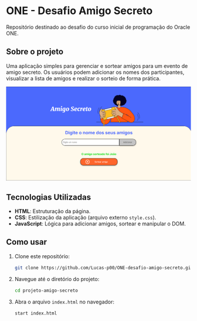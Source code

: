 # ONE - Desafio Amigo Secreto

Repositório destinado ao desafio do curso inicial de programação do Oracle ONE.

## Sobre o projeto

Uma aplicação simples para gerenciar e sortear amigos para um evento de amigo secreto. Os usuários podem adicionar os nomes dos participantes, visualizar a lista de amigos e realizar o sorteio de forma prática.

![alt text](assets/image.png)

## Tecnologias Utilizadas

- **HTML**: Estruturação da página.
- **CSS**: Estilização da aplicação (arquivo externo `style.css`).
- **JavaScript**: Lógica para adicionar amigos, sortear e manipular o DOM.

## Como usar

1. Clone este repositório:

   ```bash
   git clone https://github.com/Lucas-p00/ONE-desafio-amigo-secreto.git
   ```

2. Navegue até o diretório do projeto:

   ```bash
   cd projeto-amigo-secreto
   ```

3. Abra o arquivo `index.html` no navegador:
   ```bash
   start index.html
   ```
